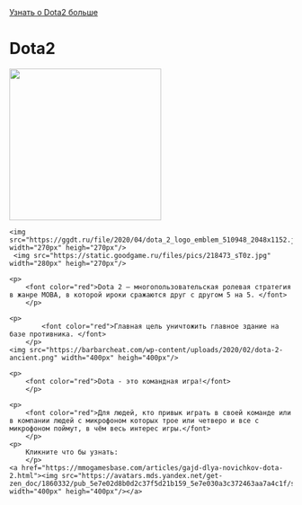 <html>
    <a href="https://ru.wikipedia.org/wiki/Dota_2">Узнать о Dota2 больше</a>
    <h1>
        Dota2
        </h1>
    <img src="https://cybersport.metaratings.ru/storage/images/90/7b/907b4fa2f71c17184d9ee01182fdd3ab.jpg" width="270px" heigh="270px"/>
    
    <img src="https://ggdt.ru/file/2020/04/dota_2_logo_emblem_510948_2048x1152.jpg" width="270px" heigh="270px"/>
     <img src="https://static.goodgame.ru/files/pics/218473_sT0z.jpg" width="280px" heigh="270px"/>
    
    <p> 
        <font color="red">Dota 2 — многопользовательская ролевая стратегия в жанре MOBA, в которой ироки сражаются друг с другом 5 на 5. </font>
        </p>
    
    <p>
            <font color="red">Главная цель уничтожить главное здание на базе противника. </font>
        </p>
    <img src="https://barbarcheat.com/wp-content/uploads/2020/02/dota-2-ancient.png" width="400px" heigh="400px"/>
    
    <p>
        <font color="red">Dota - это командная игра!</font>
        </p> 

    <p>
        <font color="red">Для людей, кто привык играть в своей команде или в компании людей с микрофоном которых трое или четверо и все с микрофоном поймут, в чём весь интерес игры.</font>
        </p> 
    <p>
        Кликните что бы узнать:
        </p>
    <a href="https://mmogamesbase.com/articles/gajd-dlya-novichkov-dota-2.html"><img src="https://avatars.mds.yandex.net/get-zen_doc/1860332/pub_5e7e02d8b0d2c37f5d21b159_5e7e030a3c372463aa7a4c1f/scale_1200" width="400px" heigh="400px"/></a>
    

    





